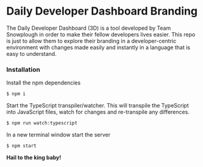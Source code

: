# Daily Developer Dashboard Branding

The Daily Developer Dashboard (3D) is a tool developed by Team Snowplough in order to make their fellow developers lives easier. This repo is just to allow them to explore their branding in a developer-centric environment with changes made easily and instantly in a language that is easy to understand.

### Installation

Install the npm dependencies

```sh
$ npm i
```

Start the TypeScript transpiler/watcher. This will transpile the TypeScript into JavaScript files, watch for changes and re-transpile any differences.
```sh
$ npm run watch:typescript
```

In a new terminal window start the server
```sh
$ npm start
```

**Hail to the king baby!**
